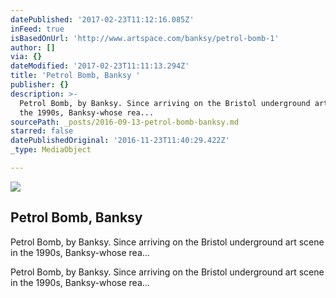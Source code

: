 ```yaml
---
datePublished: '2017-02-23T11:12:16.085Z'
inFeed: true
isBasedOnUrl: 'http://www.artspace.com/banksy/petrol-bomb-1'
author: []
via: {}
dateModified: '2017-02-23T11:11:13.294Z'
title: 'Petrol Bomb, Banksy '
publisher: {}
description: >-
  Petrol Bomb, by Banksy. Since arriving on the Bristol underground art scene in
  the 1990s, Banksy-whose rea...
sourcePath: _posts/2016-09-13-petrol-bomb-banksy.md
starred: false
datePublishedOriginal: '2016-11-23T11:40:29.422Z'
_type: MediaObject

---
```

<article style=""><img src="https://imgflo.herokuapp.com/graph/2b2431f8e7ba7b0/ead017b38264bec88ff0b114e79273c6/noop.jpg?input=http%3A%2F%2Fd5wt70d4gnm1t.cloudfront.net%2Fmedia%2Fa-s%2Fartworks%2Fbanksy%2F28085-713846159833%2Fbanksy-petrol-bomb-1-320x240.jpg" /><h1>Petrol Bomb, Banksy </h1><p>Petrol Bomb, by Banksy. Since arriving on the Bristol underground art scene in the 1990s, Banksy-whose rea...</p></article>

Petrol Bomb, by Banksy. Since arriving on the Bristol underground art scene in the 1990s, Banksy-whose rea...
